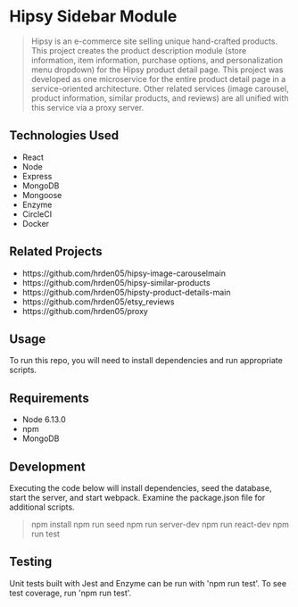 # Hipsy Sidebar Module

> Hipsy is an e-commerce site selling unique hand-crafted products. This project creates the product description module (store information, item information, purchase options, and personalization menu dropdown) for the Hipsy product detail page. This project was developed as one microservice for the entire product detail page in a service-oriented architecture. Other related services (image carousel, product information, similar products, and reviews) are all unified with this service via a proxy server.

## Technologies Used
<ul>
  <li>React</li>
  <li>Node</li>
  <li>Express</li>
  <li>MongoDB</li>
  <li>Mongoose</li>
  <li>Enzyme</li>
  <li>CircleCI</li>
  <li>Docker</li>
</ul>

## Related Projects
<ul>
  <li>https://github.com/hrden05/hipsy-image-carouselmain
</li>
  <li>https://github.com/hrden05/hipsy-similar-products
</li>
  <li>https://github.com/hrden05/hipsty-product-details-main
</li>
  <li>https://github.com/hrden05/etsy_reviews
</li>
  <li>https://github.com/hrden05/proxy
</li>
</ul>

## Usage
To run this repo, you will need to install dependencies and run appropriate scripts.

## Requirements
<ul>
  <li>Node 6.13.0</li>
  <li>npm</li>
  <li>MongoDB</li>
</ul>


## Development
Executing the code below will install dependencies, seed the database, start the server, and start webpack. Examine the package.json file for additional scripts.

> npm install
> npm run seed
> npm run server-dev
> npm run react-dev
> npm run test

## Testing
Unit tests built with Jest and Enzyme can be run with 'npm run test'. To see test coverage, run 'npm run test'.
